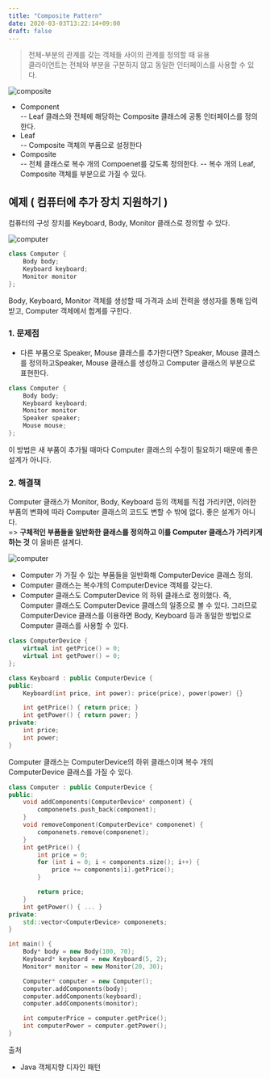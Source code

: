 ```yaml
---
title: "Composite Pattern"
date: 2020-03-03T13:22:14+09:00
draft: false
---
```

> 전체-부분의 관계를 갖는 객체들 사이의 관계를 정의할 때 유용  
> 클라이언트는 전체와 부분을 구분하지 않고 동일한 인터페이스를 사용할 수 있다.

![composite](/img/composite.svg)

* Component  
-- Leaf 클래스와 전체에 해당하는 Composite 클래스에 공통 인터페이스를 정의한다.
* Leaf  
-- Composite 객체의 부품으로 설정한다
* Composite  
-- 전체 클래스로 복수 개의 Compoenet를 갖도록 정의한다.
-- 복수 개의 Leaf, Composite 객체를 부분으로 가질 수 있다.

## 예제 ( 컴퓨터에 추가 장치 지원하기 )
컴퓨터의 구성 장치를 Keyboard, Body, Monitor 클래스로 정의할 수 있다.

![computer](/img/composite_computer.svg)
```c++
class Computer {
    Body body;
    Keyboard keyboard;
    Monitor monitor
};
```
Body, Keyboard, Monitor 객체를 생성할 때 가격과 소비 전력을 생성자를 통해 입력받고, Computer 객체에서 합계를 구한다.

### 1. 문제점
* 다른 부품으로 Speaker, Mouse 클래스를 추가한다면?
Speaker, Mouse 클래스를 정의하고Speaker, Mouse 클래스를 생성하고 Computer 클래스의 부분으로 표현한다.

```c++
class Computer {
    Body body;
    Keyboard keyboard;
    Monitor monitor
    Speaker speaker;
    Mouse mouse;
};
```

이 방법은 새 부품이 추가될 때마다 Computer 클래스의 수정이 필요하기 때문에 좋은 설계가 아니다.

### 2. 해결책
Computer 클래스가 Monitor, Body, Keyboard  등의 객체를 직접 가리키면, 이러한 부품의 변화에 따라 Computer 클래스의 코드도 변할 수 밖에 없다. 좋은 설계가 아니다.  
=> __구체적인 부품들을 일반화한 클래스를 정의하고 이를 Computer 클래스가 가리키게 하는 것__ 이 올바른 설계다.

![computer](/img/composite_computer2.svg)

* Computer 가 가질 수 있는 부품들을 일반화해 ComputerDevice 클래스 정의.
* Computer 클래스는 복수개의 ComputerDevice 객체를 갖는다. 
* Computer 클래스도 ComputerDevice 의 하위 클래스로 정의했다. 즉, Computer 클래스도 ComputerDevice 클래스의 일종으로 볼 수 있다. 그러므로 ComputerDevice 클래스를 이용하면 Body, Keyboard 등과 동일한 방법으로 Computer 클래스를 사용할 수 있다.

```c++
class ComputerDevice {
    virtual int getPrice() = 0;
    virtual int getPower() = 0;
};

class Keyboard : public ComputerDevice {
public:
    Keyboard(int price, int power): price(price), power(power) {}

    int getPrice() { return price; }
    int getPower() { return power; }
private:
    int price;
    int power;
}
```

Computer 클래스는 ComputerDevice의 하위 클래스이며 복수 개의 ComputerDevice 클래스를 가질 수 있다.

```c++ 
class Computer : public ComputerDevice {
public:
    void addComponents(ComputerDevice* component) { 
        componenets.push_back(component);
    }
    void removeComponent(ComputerDevice* componenet) {
        componenets.remove(componenet);
    }
    int getPrice() {
        int price = 0;
        for (int i = 0; i < components.size(); i++) {
            price += components[i].getPrice();
        }

        return price;
    }
    int getPower() { ... }
private:
    std::vector<ComputerDevice> componenets;
}

int main() {
    Body* body = new Body(100, 70);
    Keyboard* keyboard = new Keyboard(5, 2);
    Monitor* monitor = new Monitor(20, 30);

    Computer* computer = new Computer();
    computer.addComponents(body);
    computer.addComponents(keyboard);
    computer.addComponents(monitor);

    int computerPrice = computer.getPrice();
    int computerPower = computer.getPower();
}
```



출처
* Java 객체지향 디자인 패턴
